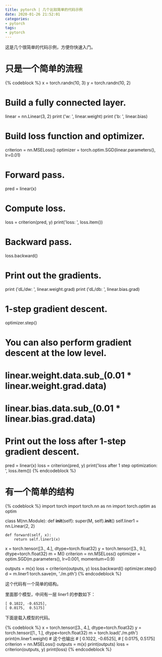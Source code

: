 ```yaml
---
title: pytorch | 几个比较简单的代码示例
date: 2020-01-26 21:52:01
categories:
- pytorch
tags:
- pytorch
---
```

这是几个很简单的代码示例，方便你快速入门。

<!-- more -->

# 只是一个简单的流程

{% codeblock %}
x = torch.randn(10, 3)
y = torch.randn(10, 2)

# Build a fully connected layer.
linear = nn.Linear(3, 2)
print ('w: ', linear.weight)
print ('b: ', linear.bias)

# Build loss function and optimizer.
criterion = nn.MSELoss()
optimizer = torch.optim.SGD(linear.parameters(), lr=0.01)

# Forward pass.
pred = linear(x)

# Compute loss.
loss = criterion(pred, y)
print('loss: ', loss.item())

# Backward pass.
loss.backward()

# Print out the gradients.
print ('dL/dw: ', linear.weight.grad) 
print ('dL/db: ', linear.bias.grad)

# 1-step gradient descent.
optimizer.step()

# You can also perform gradient descent at the low level.
# linear.weight.data.sub_(0.01 * linear.weight.grad.data)
# linear.bias.data.sub_(0.01 * linear.bias.grad.data)

# Print out the loss after 1-step gradient descent.
pred = linear(x)
loss = criterion(pred, y)
print('loss after 1 step optimization: ', loss.item())
{% endcodeblock %}

# 有一个简单的结构

{% codeblock %}
import torch
import torch.nn as nn
import torch.optim as optim


class M(nn.Module):
    def __init__(self):
        super(M, self).__init__()
        self.liner1 = nn.Linear(2, 2)

    def forward(self, x):
        return self.liner1(x)


x = torch.tensor([3., 4.], dtype=torch.float32)
y = torch.tensor([3., 9.], dtype=torch.float32)
m = M()
criterion = nn.MSELoss()
optimizer = optim.SGD(m.parameters(), lr=0.001, momentum=0.9)

outputs = m(x)
loss = criterion(outputs, y)
loss.backward()
optimizer.step()
d = m.liner1
torch.save(m, './m.pth')
{% endcodeblock %}

这个代码有一个简单的结构。

里面那个模型，中间有一层 liner1 的参数如下：

	[ 0.1022, -0.6525],
	[ 0.0175,  0.5175]

下面是载入模型的代码。

{% codeblock %}
x = torch.tensor([3., 4.], dtype=torch.float32)
y = torch.tensor([1., 1.], dtype=torch.float32)
m = torch.load('./m.pth')
print(m.liner1.weight)
	# 这个也输出
	# [ 0.1022, -0.6525],
    # [ 0.0175,  0.5175]
criterion = nn.MSELoss()
outputs = m(x)
print(outputs)
loss = criterion(outputs, y)
print(loss)
{% endcodeblock %}









